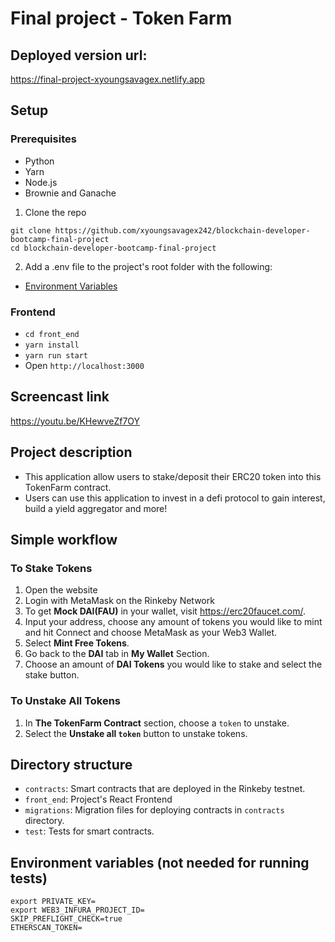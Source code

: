# Final project - Token Farm

## Deployed version url:

https://final-project-xyoungsavagex.netlify.app

## Setup

### Prerequisites
- Python
- Yarn
- Node.js
- Brownie and Ganache

1. Clone the repo
```
git clone https://github.com/xyoungsavagex242/blockchain-developer-bootcamp-final-project
cd blockchain-developer-bootcamp-final-project
```
2. Add a .env file to the project's root folder with the following:
- [Environment Variables](#environment-variables-not-needed-for-running-tests)

### Frontend

- `cd front_end`
- `yarn install`
- `yarn run start`
- Open `http://localhost:3000`

## Screencast link
https://youtu.be/KHewveZf7OY

## Project description
- This application allow users to stake/deposit their ERC20 token into this TokenFarm contract.
- Users can use this application to invest in a defi protocol to gain interest, build a yield aggregator and more!

## Simple workflow
### To Stake Tokens
1. Open the website
2. Login with MetaMask on the Rinkeby Network
3. To get **Mock DAI(FAU)** in your wallet, visit https://erc20faucet.com/.
4. Input your address, choose any amount of tokens you would like to mint and hit Connect and choose MetaMask as your Web3 Wallet.
5. Select **Mint Free Tokens**.
6. Go back to the **DAI** tab in **My Wallet** Section.
7. Choose an amount of **DAI Tokens** you would like to stake and select the stake button.

### To Unstake All Tokens
1. In **The TokenFarm Contract** section, choose a `token` to unstake.
2. Select the **Unstake all `token`** button to unstake tokens.


## Directory structure
- `contracts`: Smart contracts that are deployed in the Rinkeby testnet.
- `front_end`: Project's React Frontend
- `migrations`: Migration files for deploying contracts in `contracts` directory.
- `test`: Tests for smart contracts.
## Environment variables (not needed for running tests)

```
export PRIVATE_KEY=
export WEB3_INFURA_PROJECT_ID=
SKIP_PREFLIGHT_CHECK=true
ETHERSCAN_TOKEN=
```


